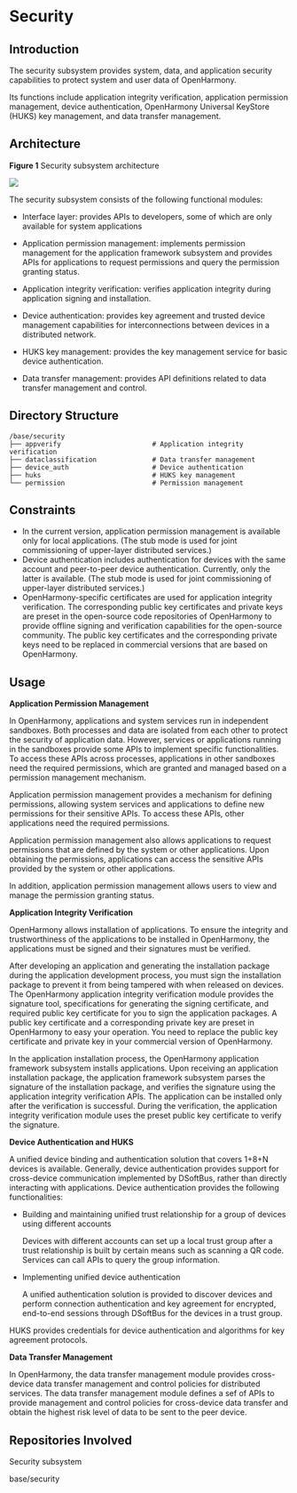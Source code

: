 # Security<a name="EN-US_TOPIC_0000001087014383"></a>


## Introduction<a name="section11660541593"></a>

The security subsystem provides system, data, and application security capabilities to protect system and user data of OpenHarmony.

Its functions include application integrity verification, application permission management, device authentication, OpenHarmony Universal KeyStore (HUKS) key management, and data transfer management.

## Architecture<a name="section342962219551"></a>

**Figure 1** Security subsystem architecture<a name="fig4460722185514"></a> 

![](figures/security-architecture.png)

The security subsystem consists of the following functional modules:

- Interface layer: provides APIs to developers, some of which are only available for system applications

- Application permission management: implements permission management for the application framework subsystem and provides APIs for applications to request permissions and query the permission granting status.

- Application integrity verification: verifies application integrity during application signing and installation.
- Device authentication: provides key agreement and trusted device management capabilities for interconnections between devices in a distributed network.

- HUKS key management: provides the key management service for basic device authentication.

- Data transfer management: provides API definitions related to data transfer management and control.

## Directory Structure<a name="section92711824195113"></a>

```
/base/security
├── appverify                       # Application integrity verification
├── dataclassification              # Data transfer management
├── device_auth                     # Device authentication
├── huks                            # HUKS key management
└── permission                      # Permission management
```

## Constraints<a name="section7715171045219"></a>

-   In the current version, application permission management is available only for local applications. (The stub mode is used for joint commissioning of upper-layer distributed services.)
-   Device authentication includes authentication for devices with the same account and peer-to-peer device authentication. Currently, only the latter is available. (The stub mode is used for joint commissioning of upper-layer distributed services.)
-   OpenHarmony-specific certificates are used for application integrity verification. The corresponding public key certificates and private keys are preset in the open-source code repositories of OpenHarmony to provide offline signing and verification capabilities for the open-source community. The public key certificates and the corresponding private keys need to be replaced in commercial versions that are based on OpenHarmony.

## Usage<a name="section2057642312536"></a>

**Application Permission Management**

In OpenHarmony, applications and system services run in independent sandboxes. Both processes and data are isolated from each other to protect the security of application data. However, services or applications running in the sandboxes provide some APIs to implement specific functionalities. To access these APIs across processes, applications in other sandboxes need the required permissions, which are granted and managed based on a permission management mechanism.

Application permission management provides a mechanism for defining permissions, allowing system services and applications to define new permissions for their sensitive APIs. To access these APIs, other applications need the required permissions.

Application permission management also allows applications to request permissions that are defined by the system or other applications. Upon obtaining the permissions, applications can access the sensitive APIs provided by the system or other applications.

In addition, application permission management allows users to view and manage the permission granting status.

**Application Integrity Verification**

OpenHarmony allows installation of applications. To ensure the integrity and trustworthiness of the applications to be installed in OpenHarmony, the applications must be signed and their signatures must be verified.

After developing an application and generating the installation package during the application development process, you must sign the installation package to prevent it from being tampered with when released on devices. The OpenHarmony application integrity verification module provides the signature tool, specifications for generating the signing certificate, and required public key certificate for you to sign the application packages. A public key certificate and a corresponding private key are preset in OpenHarmony to easy your operation. You need to replace the public key certificate and private key in your commercial version of OpenHarmony.

In the application installation process, the OpenHarmony application framework subsystem installs applications. Upon receiving an application installation package, the application framework subsystem parses the signature of the installation package, and verifies the signature using the application integrity verification APIs. The application can be installed only after the verification is successful. During the verification, the application integrity verification module uses the preset public key certificate to verify the signature.

**Device Authentication and HUKS**

A unified device binding and authentication solution that covers 1+8+N devices is available. Generally, device authentication provides support for cross-device communication implemented by DSoftBus, rather than directly interacting with applications. Device authentication provides the following functionalities:

- Building and maintaining unified trust relationship for a group of devices using different accounts 

  Devices with different accounts can set up a local trust group after a trust relationship is built by certain means such as scanning a QR code. Services can call APIs to query the group information.

- Implementing unified device authentication 

  A unified authentication solution is provided to discover devices and perform connection authentication and key agreement for encrypted, end-to-end sessions through DSoftBus for the devices in a trust group.

HUKS provides credentials for device authentication and algorithms for key agreement protocols.

**Data Transfer Management**

In OpenHarmony, the data transfer management module provides cross-device data transfer management and control policies for distributed services. The data transfer management module defines a sef of APIs to provide management and control policies for cross-device data transfer and obtain the highest risk level of data to be sent to the peer device.

## Repositories Involved<a name="section155556361910"></a>

Security subsystem

base/security
